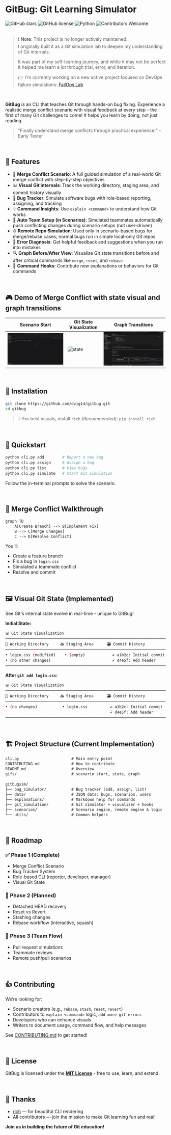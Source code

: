 # GitBug: Git Learning Simulator

![GitHub stars](https://img.shields.io/github/stars/dvig14/gitbug?style=social)
![GitHub license](https://img.shields.io/github/license/dvig14/gitbug?style=flat)
![Python](https://img.shields.io/badge/python-3.8%2B-blue)
![Contributors Welcome](https://img.shields.io/badge/contributors-welcome-brightgreen)<br><br>

> ❗ **Note**: This project is no longer actively maintained.  
> I originally built it as a Git simulation lab to deepen my understanding of Git internals.
>
> It was part of my self-learning journey, and while it may not be perfect  it helped me learn a lot through trial, error, and iteration.
>
> 👉 I'm currently working on a new active project focused on DevOps failure simulations: [FailOps Lab](https://github.com/dvig14/Dev-FailOps)

<br>

**GitBug** is an CLI that teaches Git through hands-on bug fixing. Experience a realistic merge conflict scenario with visual feedback at every step - the first of many Git challenges to come!
It helps you learn by doing, not just reading.

> "Finally understand merge conflicts through practical experience!" - Early Tester

<br>

## 🚀 Features

* 🔀 **Merge Conflict Scenario**: A full guided simulation of a real-world Git merge conflict with step-by-step objectives
* 📊 **Visual Git Internals**: Track the working directory, staging area, and commit history visually
* 🐞 **Bug Tracker**: Simulate software bugs with role-based reporting, assigning, and tracking
* 💡 **Command Insights**: Use `explain <command>` to understand how Git works
* 👥 **Auto Team Setup (in Scenarios)**: Simulated teammates automatically push conflicting changes during scenario setups (not user-driven)
* 🌐 **Remote Repo Simulation**: Used only in scenario-based bugs for merge/rebase cases; normal bugs run in simple local-only Git repos
* 🌟 **Error Diagnosis**: Get helpful feedback and suggestions when you run into mistakes
* 🔍 **Graph Before/After View**: Visualize Git state transitions before and after critical commands like `merge`, `reset`, and `rebase`
* 🔹 **Command Hooks**: Contribute new explanations or behaviors for Git commands

<br>

## 🎮 Demo of Merge Conflict with state visual and graph transitions

|  Scenario Start             |  Git State Visualization | Graph Transitions              |
| --------------------------  | ------------------------ | ------------------------------ |
| ![scenario](gifs/start.gif) | ![state](gifs/state.gif) | ![graph](gifs/merge_graph.gif) |

<br>

## 📆 Installation

```bash
git clone https://github.com/dvig14/gitbug.git
cd gitbug
```

> 💡 For best visuals, install `rich` *(Recommended)*:
> `pip install rich`

<br>

## 🧪 Quickstart

```bash
python cli.py add        # Report a new bug
python cli.py assign     # Assign a bug
python cli.py list       # View bugs
python cli.py simulate   # Start Git simulation
```

Follow the in-terminal prompts to solve the scenario.

<br>

## 🪩 Merge Conflict Walkthrough

```mermaid
graph TD
    A[Create Branch] --> B[Implement Fix]
    B --> C[Merge Changes]
    C --> D[Resolve Conflict]
```

You’ll:

* Create a feature branch
* Fix a bug in `login.css`
* Simulated a teammate conflict
* Resolve and commit

<br>

## 🖼️ Visual Git State (Implemented)

See Git's internal state evolve in real-time - unique to GitBug!

**Initial State:**
```bash
📊 Git State Visualization
─────────────────────────────────────────────────────────────────────────
📁 Working Directory     📥 Staging Area      🗃 Commit History
─────────────────────────────────────────────────────────────────────────
• login.css (modified)    • (empty)            ✔️ a1b2c: Initial commit
• (no other changes)                           ✔️ d4e5f: Add header
─────────────────────────────────────────────────────────────────────────
```

**After `git add login.css`:**
```bash
📊 Git State Visualization
───────────────────────────────────────────────────────────────────────
📁 Working Directory     📥 Staging Area      🗃 Commit History
───────────────────────────────────────────────────────────────────────
• (no changes)           • login.css          ✔️ a1b2c: Initial commit
                                              ✔️ d4e5f: Add header
───────────────────────────────────────────────────────────────────────
```

<br>

## 🏗️ Project Structure (Current Implementation)

```
cli.py                       # Main entry point
CONTRIBUTING.md              # How to contribute
README.md                    # Overview
gifs/                        # scenario start, state, graph

gitbugsim/
├── bug_simulator/           # Bug tracker (add, assign, list)
├── data/                    # JSON data: bugs, scenarios, users
├── explanations/            # Markdown help for commands
├── git_simulation/          # Git simulator + visualizer + hooks
├── scenarios/               # Scenario engine, remote engine & logic
└── utils/                   # Common helpers
```

<br>

## 🧠 Roadmap

### ✅ Phase 1 (Complete)

* Merge Conflict Scenario
* Bug Tracker System
* Role-based CLI (reporter, developer, manager)
* Visual Git State

### 🧲 Phase 2 (Planned)

* Detached HEAD recovery
* Reset vs Revert
* Stashing changes
* Rebase workflow (interactive, squash)

### 🔄 Phase 3 (Team Flow)

* Pull request simulations
* Teammate reviews
* Remote push/pull scenarios

<br>

## 👍 Contributing

We’re looking for:

* Scenario creators (e.g., `rebase`, `stash`, `reset`, `revert`)
* Contributors to `explain <command>` logic, `add more git errors`
* Developers who can enhance visuals
* Writers to document usage, command flow, and help messages

See [CONTRIBUTING.md](CONTRIBUTING.md) to get started!

<br>

## 📜 License

GitBug is licensed under the **[MIT License](LICENSE)** - free to use, learn, and extend.

<br>

## 🙏 Thanks

* [rich](https://github.com/Textualize/rich) — for beautiful CLI rendering
* All contributors — join the mission to make Git learning fun and real!

**Join us in building the future of Git education!**
